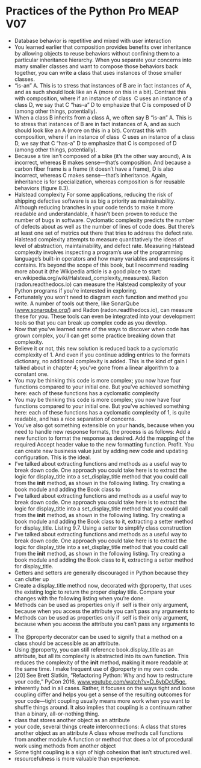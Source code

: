 # Practices of the Python Pro MEAP V07
- Database behavior is repetitive and mixed with user interaction 
- You learned earlier that composition provides benefits over inheritance by allowing objects to reuse behaviors without confining them to a particular inheritance hierarchy. When you separate your concerns into many smaller classes and want to compose those behaviors back together, you can write a class that uses instances of those smaller classes.
- “is-an” A. This is to stress that instances of B are in fact instances of A, and as such should look like an A (more on this in a bit). Contrast this with composition, where if an instance of class  C uses an instance of a class D, we say that C “has-a” D to emphasize that C is composed of D (among other things, potentially).
- When a class B inherits from a class A, we often say B “is-an” A. This is to stress that instances of B are in fact instances of A, and as such should look like an A (more on this in a bit). Contrast this with composition, where if an instance of class  C uses an instance of a class D, we say that C “has-a” D to emphasize that C is composed of D (among other things, potentially).
- Because a tire isn’t composed of a bike (it’s the other way around), A is incorrect, whereas B makes sense—that’s composition. And because a carbon fiber frame is a frame (it doesn’t have a frame), D is also incorrect, whereas C makes sense—that’s inheritance. Again, inheritance is for specialization, whereas composition is for reusable behaviors (figure 8.3).
- Halstead complexity For some applications, reducing the risk of shipping defective software is as big a priority as maintainability. Although reducing branches in your code tends to make it more readable and understandable, it hasn’t been proven to reduce the number of bugs in software. Cyclomatic complexity predicts the number of defects about as well as the number of lines of code does. But there’s at least one set of metrics out there that tries to address the defect rate. Halstead complexity attempts to measure quantitatively the ideas of level of abstraction, maintainability, and defect rate. Measuring Halstead complexity involves inspecting a program’s use of the programming language’s built-in operators and how many variables and expressions it contains. It’s beyond the scope of this book, but I recommend reading more about it (the Wikipedia article is a good place to start: en.wikipedia.org/wiki/Halstead_complexity_measures). Radon (radon.readthedocs.io) can measure the Halstead complexity of your Python programs if you’re interested in exploring.
- Fortunately you won’t need to diagram each function and method you write. A number of tools out there, like SonarQube (www.sonarqube.org/) and Radon (radon.readthedocs.io), can measure these for you. These tools can even be integrated into your development tools so that you can break up complex code as you develop.
- Now that you’ve learned some of the ways to discover when code has grown complex, you’ll can get some practice breaking down that complexity.
- Believe it or not, this new solution is reduced back to a cyclomatic complexity of 1. And even if you continue adding entries to the formats dictionary, no additional complexity is added. This is the kind of gain I talked about in chapter 4; you’ve gone from a linear algorithm to a constant one.
- You may be thinking this code is more complex; you now have four functions compared to your initial one. But you’ve achieved something here: each of these functions has a cyclomatic complexity
- You may be thinking this code is more complex; you now have four functions compared to your initial one. But you’ve achieved something here: each of these functions has a cyclomatic complexity of 1, is quite readable, and has a nice separation of concerns.
- You’ve also got something extensible on your hands, because when you need to handle new response formats, the process is as follows: Add a new function to format the response as desired. Add the mapping of the required Accept header value to the new formatting function. Profit. You can create new business value just by adding new code and updating configuration. This is the ideal.
- I’ve talked about extracting functions and methods as a useful way to break down code. One approach you could take here is to extract the logic for display_title into a set_display_title method that you could call from the __init__ method, as shown in the following listing. Try creating a book module and adding the Book class to
- I’ve talked about extracting functions and methods as a useful way to break down code. One approach you could take here is to extract the logic for display_title into a set_display_title method that you could call from the __init__ method, as shown in the following listing. Try creating a book module and adding the Book class to it, extracting a setter method for display_title. Listing 9.7. Using a setter to simplify class construction
- I’ve talked about extracting functions and methods as a useful way to break down code. One approach you could take here is to extract the logic for display_title into a set_display_title method that you could call from the __init__ method, as shown in the following listing. Try creating a book module and adding the Book class to it, extracting a setter method for display_title.
- Getters and setters are generally discouraged in Python because they can clutter up
- Create a display_title method now, decorated with @property, that uses the existing logic to return the proper display title. Compare your changes with the following listing when you’re done.
- Methods can be used as properties only if  self is their only argument, because when you access the attribute you can’t pass any arguments to
- Methods can be used as properties only if  self is their only argument, because when you access the attribute you can’t pass any arguments to it.
- The @property decorator can be used to signify that a method on a class should be accessible as an attribute.
- Using @property, you can still reference book.display_title as an attribute, but all its complexity is abstracted into its own function. This reduces the complexity of the __init__ method, making it more readable at the same time. I make frequent use of @property in my own code.
- [20] See Brett Slatkin, “Refactoring Python: Why and how to restructure your code,” PyCon 2016, www.youtube.com/watch?v=D_6ybDcU5gc,
- inherently bad in all cases. Rather, it focuses on the ways tight and loose coupling differ and helps you get a sense of the resulting outcomes for your code—tight coupling usually means more work when you want to shuffle things around. It also implies that coupling is a continuum rather than a binary, all-or-nothing thing.
- class that stores another object as an attribute
- your code, several things create interconnections: A class that stores another object as an attribute A class whose methods call functions from another module A function or method that does a lot of procedural work using methods from another object
- Some tight coupling is a sign of high cohesion that isn’t structured well.
- resourcefulness is more valuable than experience.

